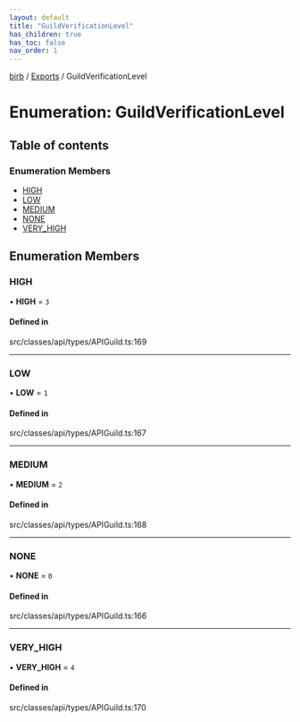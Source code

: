 ```yaml
---
layout: default
title: "GuildVerificationLevel"
has_children: true
has_toc: false
nav_order: 1
---
```


[birb](../README.md) / [Exports](../modules.md) / GuildVerificationLevel

# Enumeration: GuildVerificationLevel

## Table of contents

### Enumeration Members

- [HIGH](index.md#high)
- [LOW](index.md#low)
- [MEDIUM](index.md#medium)
- [NONE](index.md#none)
- [VERY\_HIGH](index.md#very_high)

## Enumeration Members

### HIGH

• **HIGH** = ``3``

#### Defined in

src/classes/api/types/APIGuild.ts:169

___

### LOW

• **LOW** = ``1``

#### Defined in

src/classes/api/types/APIGuild.ts:167

___

### MEDIUM

• **MEDIUM** = ``2``

#### Defined in

src/classes/api/types/APIGuild.ts:168

___

### NONE

• **NONE** = ``0``

#### Defined in

src/classes/api/types/APIGuild.ts:166

___

### VERY\_HIGH

• **VERY\_HIGH** = ``4``

#### Defined in

src/classes/api/types/APIGuild.ts:170
